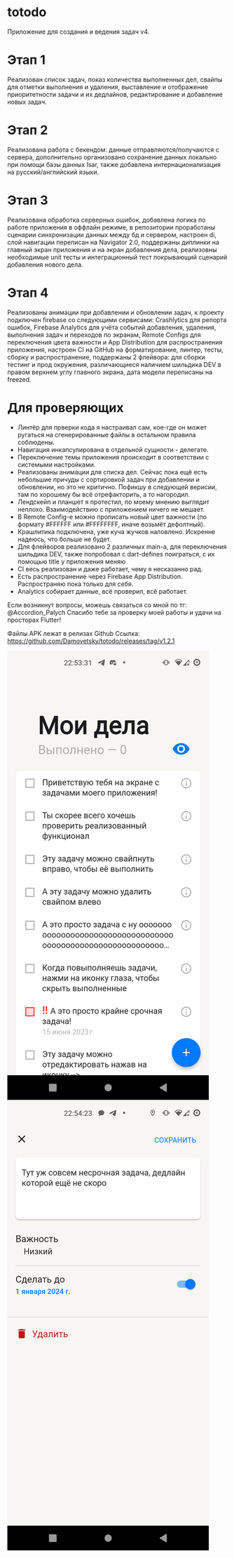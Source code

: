 # totodo

Приложение для создания и ведения задач v4.

# Этап 1
Реализован список задач, показ количества выполненных дел, свайпы для отметки выполнения и удаления, выставление и отображение приоритетности задачи и их дедлайнов, редактирование и добавление новых задач.

# Этап 2
Реализована работа с бекендом: данные отправляются/получаются с сервера, дополнительно организовано сохранение данных локально при помощи базы данных Isar, также добавлена интернационализация на русский/английский языки.

# Этап 3
Реализована обработка серверных ошибок, добавлена логика по работе приложения в оффлайн режиме, в репозитории проработаны сценарии синхронизации данных между бд и сервером, настроен di, слой навигации переписан на Navigator 2.0, поддержаны диплинки на главный экран приложения и на экран добавления дела, реализовны необходимые unit тесты и интеграционный тест покрывающий сценарий добавления нового дела.

# Этап 4
Реализованы анимации при добавлении и обновлении задач, к проекту подключен firebase со следующими сервисами: Crashlytics для репорта ошибок, Firebase Analytics для учёта событий добавления, удаления, выполнения задач и переходов по экранам, Remote Configs для переключения цвета важности и App Distribution для распространения приложения, настроен CI на GitHub на форматирование, линтер, тесты, сборку и распространение, поддержаны 2 флейвора: для сборки тестинг и прод окружения, различающиеся наличием шильдика DEV в правом верхнем углу главного экрана, дата модели переписаны на freezed.

# Для проверяющих
* Линтёр для прверки кода я настраивал сам, кое-где он может ругаться на сгенерированные файлы в остальном правила соблюдены.
* Навигация инкапсулирована в отдельной сущности - делегате.
* Переключение темы приложения происходит в соответствии с системыми настройками.
* Реализованы анимации для списка дел. Сейчас пока ещё есть небольшие причуды с сортировкой задач при добавлении и обновлении, но это не критично. Пофикшу в следующей верисии, там по хорошему бы всё отрефакторить, а то нагородил.
* Лендскейп и планшет я протестил, по моему мнению выглядит неплохо. Взаимодействию с приложением ничего не мешает.
* В Remote Config-е можно прописать новый цвет важности (по формату #FFFFFF или #FFFFFFFF, иначе возьмёт дефолтный).
* Крашлитика подключена, уже куча жучков наловлено. Искренне надеюсь, что больше не будет.
* Для флейворов реализовано 2 различных main-а, для переключения шильдика DEV, также попробовал с dart-defines поиграться, с их помощью title у приложения меняю
* CI весь реализован и даже работает, чему я несказанно рад.
* Есть распространение через Firebase App Distribution. Распространяю пока только для себя.
* Analytics собирает данные, всё проверил, всё работает.


Если возникнут вопросы, можешь связаться со мной по тг: @Accordion_Palych
Спасибо тебе за проверку моей работы и удачи на просторах Flutter! 


Файлы APK лежат в релизах Github
Ссылка: https://github.com/Damovetsky/totodo/releases/tag/v1.2.1

![Alt text](/screenshots/Tasks_screen.png?raw=true "Экран со всеми задачами")
![Alt text](/screenshots/Task_details_screen.png?raw=true "Экран редактирования/создания задачи")